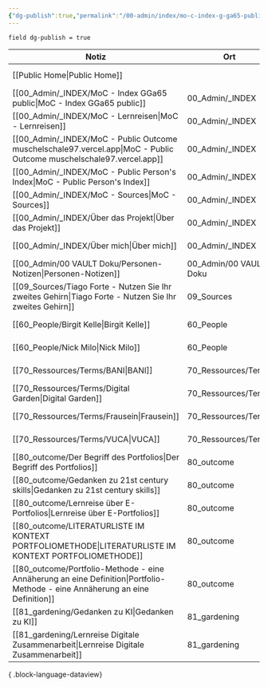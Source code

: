 ```yaml
---
{"dg-publish":true,"permalink":"/00-admin/index/mo-c-index-g-ga65-public/","tags":["class/index"],"noteIcon":"","created":"2023-11-05"}
---
```



`field dg-publish = true`

| Notiz                                                                                                                            | Ort                    | Erstellt          |
| -------------------------------------------------------------------------------------------------------------------------------- | ---------------------- | ----------------- |
| [[Public Home\|Public Home]]                                                                                                  |                        | November 05, 2023 |
| [[00_Admin/_INDEX/MoC - Index GGa65 public\|MoC - Index GGa65 public]]                                                        | 00_Admin/_INDEX        | November 05, 2023 |
| [[00_Admin/_INDEX/MoC - Lernreisen\|MoC - Lernreisen]]                                                                        | 00_Admin/_INDEX        | October 20, 2023  |
| [[00_Admin/_INDEX/MoC - Public Outcome muschelschale97.vercel.app\|MoC - Public Outcome muschelschale97.vercel.app]]          | 00_Admin/_INDEX        | November 07, 2023 |
| [[00_Admin/_INDEX/MoC - Public Person's Index\|MoC - Public Person's Index]]                                                  | 00_Admin/_INDEX        | November 06, 2023 |
| [[00_Admin/_INDEX/MoC - Sources\|MoC - Sources]]                                                                              | 00_Admin/_INDEX        | October 13, 2023  |
| [[00_Admin/_INDEX/Über das Projekt\|Über das Projekt]]                                                                        | 00_Admin/_INDEX        | November 05, 2023 |
| [[00_Admin/_INDEX/Über mich\|Über mich]]                                                                                      | 00_Admin/_INDEX        | November 05, 2023 |
| [[00_Admin/00 VAULT Doku/Personen-Notizen\|Personen-Notizen]]                                                                 | 00_Admin/00 VAULT Doku | July 03, 2023     |
| [[09_Sources/Tiago Forte - Nutzen Sie Ihr zweites Gehirn\|Tiago Forte - Nutzen Sie Ihr zweites Gehirn]]                       | 09_Sources             | November 06, 2023 |
| [[60_People/Birgit Kelle\|Birgit Kelle]]                                                                                      | 60_People              | November 06, 2023 |
| [[60_People/Nick Milo\|Nick Milo]]                                                                                            | 60_People              | May 11, 2023      |
| [[70_Ressources/Terms/BANI\|BANI]]                                                                                            | 70_Ressources/Terms    | November 19, 2023 |
| [[70_Ressources/Terms/Digital Garden\|Digital Garden]]                                                                        | 70_Ressources/Terms    | November 06, 2023 |
| [[70_Ressources/Terms/Frausein\|Frausein]]                                                                                    | 70_Ressources/Terms    | November 06, 2023 |
| [[70_Ressources/Terms/VUCA\|VUCA]]                                                                                            | 70_Ressources/Terms    | November 19, 2023 |
| [[80_outcome/Der Begriff des Portfolios\|Der Begriff des Portfolios]]                                                         | 80_outcome             | October 15, 2023  |
| [[80_outcome/Gedanken zu 21st century skills\|Gedanken zu 21st century skills]]                                               | 80_outcome             | April 15, 2023    |
| [[80_outcome/Lernreise über E-Portfolios\|Lernreise über E-Portfolios]]                                                       | 80_outcome             | October 15, 2023  |
| [[80_outcome/LITERATURLISTE IM KONTEXT PORTFOLIOMETHODE\|LITERATURLISTE IM KONTEXT PORTFOLIOMETHODE]]                         | 80_outcome             | October 15, 2023  |
| [[80_outcome/Portfolio-Methode - eine Annäherung an eine Definition\|Portfolio-Methode - eine Annäherung an eine Definition]] | 80_outcome             | October 15, 2023  |
| [[81_gardening/Gedanken zu KI\|Gedanken zu KI]]                                                                               | 81_gardening           | November 19, 2023 |
| [[81_gardening/Lernreise Digitale Zusammenarbeit\|Lernreise Digitale Zusammenarbeit]]                                         | 81_gardening           | November 05, 2023 |

{ .block-language-dataview}
